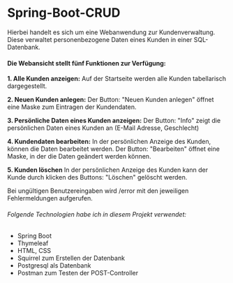 # Spring-Boot-CRUD

Hierbei handelt es sich um eine Webanwendung zur Kundenverwaltung.
Diese verwaltet personenbezogene Daten eines Kunden in einer SQL-Datenbank. 

#### Die Webansicht stellt fünf Funktionen zur Verfügung:

**1. Alle Kunden anzeigen:**
Auf der Startseite werden alle Kunden tabellarisch dargegestellt.

**2. Neuen Kunden anlegen:**
Der Button: "Neuen Kunden anlegen" öffnet eine Maske zum Eintragen der Kundendaten.
	
**3. Persönliche Daten eines Kunden anzeigen:**
Der Button: "Info" zeigt die persönlichen Daten eines Kunden an (E-Mail Adresse, Geschlecht)

**4. Kundendaten bearbeiten:** 
In der persönlichen Anzeige des Kunden, können die Daten bearbeitet werden. Der Button: "Bearbeiten" öffnet eine Maske, in der die Daten geändert werden können.

**5. Kunden löschen**
In der persönlichen Anzeige des Kunden kann der Kunde durch klicken des Buttons: "Löschen" gelöscht werden.

Bei ungültigen Benutzereingaben wird /error mit den jeweiligen Fehlermeldungen aufgerufen.

###### Folgende Technologien habe ich in diesem Projekt verwendet:

- Spring Boot
- Thymeleaf
- HTML, CSS
- Squirrel zum Erstellen der Datenbank
- Postgresql als Datenbank
- Postman zum Testen der POST-Controller
